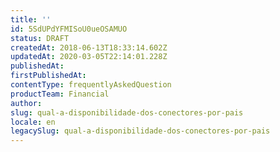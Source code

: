 ```yaml
---
title: ''
id: 5SdUPdYFMISoU0ueOSAMUO
status: DRAFT
createdAt: 2018-06-13T18:33:14.602Z
updatedAt: 2020-03-05T22:14:01.228Z
publishedAt: 
firstPublishedAt: 
contentType: frequentlyAskedQuestion
productTeam: Financial
author: 
slug: qual-a-disponibilidade-dos-conectores-por-pais
locale: en
legacySlug: qual-a-disponibilidade-dos-conectores-por-pais
---
```



